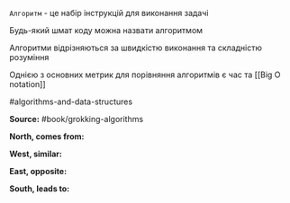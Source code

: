 
`Алгоритм` - це набір інструкцій для виконання задачі

Будь-який шмат коду можна назвати алгоритмом

Алгоритми відрізняються за швидкістю виконання та складністю розуміння

Однією з основних метрик для порівняння алгоритмів є час та [[Big O notation]]

#algorithms-and-data-structures

**Source:**
#book/grokking-algorithms

**North, comes from:**


**West, similar:**


**East, opposite:**


**South, leads to:**
